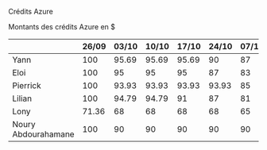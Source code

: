 Crédits Azure

Montants des crédits Azure en $

|                     | 26/09 | 03/10 | 10/10 | 17/10 | 24/10 | 07/11 | 21/11 | 28/11 | 05/12 | 12/12 | 19/12 | 09/01 | 16/01 |
|---------------------|-------|-------|-------|-------|-------|-------|-------|-------|-------|-------|-------|-------|-------|
| Yann                | 100   | 95.69 | 95.69 | 95.69 | 90    | 87    | 83    | 83    | 83    | 80    | 75    | 71    | 68    |
| Eloi                | 100   | 95    | 95    | 95    | 87    | 83    | 75    | 61    | 59    | 59    | 59    | 59    | 59    |
| Pierrick            | 100   | 93.93 | 93.93 | 93.93 | 93.93 | 85    | 85    | 81    | 78    | 71    | 68    | 65    | 61    |
| Lilian              | 100   | 94.79 | 94.79 | 91    | 87    | 81    | 78    | 75    | 71    | 68    | 65    | 65    | 60    |
| Lony                | 71.36 | 68    | 68    | 68    | 68    | 65    | 60    | 58    | 56    | 53    | 50    | 48    | 48    |
| Noury Abdourahamane | 100   | 90    | 90    | 90    | 90    | 90    | 85    | 83    | 83    | 83    | 78    | 75    | 75    |

